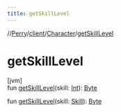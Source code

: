 ```yaml
---
title: getSkillLevel
---
```

//[Perry](../../../index.html)/[client](../index.html)/[Character](index.html)/[getSkillLevel](get-skill-level.html)



# getSkillLevel



[jvm]\
fun [getSkillLevel](get-skill-level.html)(skill: [Int](https://kotlinlang.org/api/latest/jvm/stdlib/kotlin/-int/index.html)): [Byte](https://kotlinlang.org/api/latest/jvm/stdlib/kotlin/-byte/index.html)

fun [getSkillLevel](get-skill-level.html)(skill: [Skill](../-skill/index.html)): [Byte](https://kotlinlang.org/api/latest/jvm/stdlib/kotlin/-byte/index.html)




